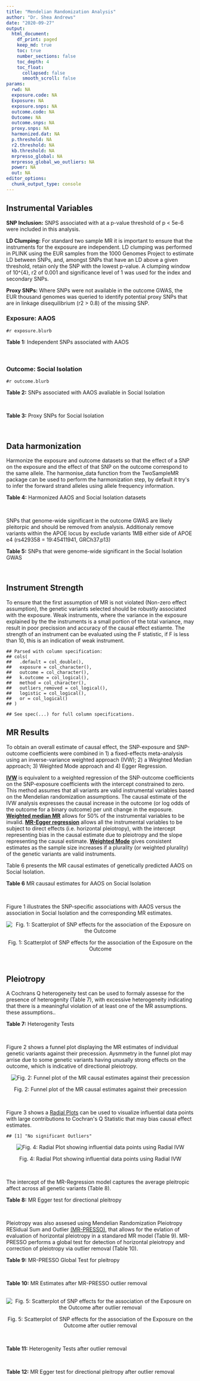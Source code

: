 ```yaml
---
title: "Mendelian Randomization Analysis"
author: "Dr. Shea Andrews"
date: "2020-09-27"
output:
  html_document:
    df_print: paged
    keep_md: true
    toc: true
    number_sections: false
    toc_depth: 4
    toc_float:
      collapsed: false
      smooth_scroll: false
params:
  rwd: NA
  exposure.code: NA
  Exposure: NA
  exposure.snps: NA
  outcome.code: NA
  Outcome: NA
  outcome.snps: NA
  proxy.snps: NA
  harmonized.dat: NA
  p.threshold: NA
  r2.threshold: NA
  kb.threshold: NA
  mrpresso_global: NA
  mrpresso_global_wo_outliers: NA
  power: NA
  out: NA
editor_options:
  chunk_output_type: console
---
```







## Instrumental Variables
**SNP Inclusion:** SNPS associated with at a p-value threshold of p < 5e-6 were included in this analysis.
<br>

**LD Clumping:** For standard two sample MR it is important to ensure that the instruments for the exposure are independent. LD clumping was performed in PLINK using the EUR samples from the 1000 Genomes Project to estimate LD between SNPs, and, amongst SNPs that have an LD above a given threshold, retain only the SNP with the lowest p-value. A clumping window of 10^{4}, r2 of 0.001 and significance level of 1 was used for the index and secondary SNPs.
<br>

**Proxy SNPs:** Where SNPs were not available in the outcome GWAS, the EUR thousand genomes was queried to identify potential proxy SNPs that are in linkage disequilibrium (r2 > 0.8) of the missing SNP.
<br>

### Exposure: AAOS
`#r exposure.blurb`
<br>

**Table 1:** Independent SNPs associated with AAOS
<div data-pagedtable="false">
  <script data-pagedtable-source type="application/json">
{"columns":[{"label":["SNP"],"name":[1],"type":["chr"],"align":["left"]},{"label":["CHROM"],"name":[2],"type":["dbl"],"align":["right"]},{"label":["POS"],"name":[3],"type":["dbl"],"align":["right"]},{"label":["REF"],"name":[4],"type":["chr"],"align":["left"]},{"label":["ALT"],"name":[5],"type":["chr"],"align":["left"]},{"label":["AF"],"name":[6],"type":["dbl"],"align":["right"]},{"label":["BETA"],"name":[7],"type":["dbl"],"align":["right"]},{"label":["SE"],"name":[8],"type":["dbl"],"align":["right"]},{"label":["Z"],"name":[9],"type":["dbl"],"align":["right"]},{"label":["P"],"name":[10],"type":["dbl"],"align":["right"]},{"label":["N"],"name":[11],"type":["dbl"],"align":["right"]},{"label":["TRAIT"],"name":[12],"type":["chr"],"align":["left"]}],"data":[{"1":"rs2649062","2":"1","3":"5799177","4":"A","5":"G","6":"0.3192","7":"0.0652","8":"0.0131","9":"4.977100","10":"6.120e-07","11":"40255","12":"AAOS"},{"1":"rs4662080","2":"1","3":"14363419","4":"C","5":"T","6":"0.6649","7":"0.1421","8":"0.0296","9":"4.800676","10":"1.586e-06","11":"40255","12":"AAOS"},{"1":"rs10919252","2":"1","3":"169802956","4":"C","5":"G","6":"0.3275","7":"0.0975","8":"0.0198","9":"4.924240","10":"8.182e-07","11":"40255","12":"AAOS"},{"1":"rs6701713","2":"1","3":"207786289","4":"A","5":"G","6":"0.7983","7":"-0.0709","8":"0.0146","9":"-4.856160","10":"1.184e-06","11":"40255","12":"AAOS"},{"1":"rs144505123","2":"1","3":"221802052","4":"C","5":"T","6":"0.0113","7":"0.7709","8":"0.1609","9":"4.791175","10":"1.661e-06","11":"40255","12":"AAOS"},{"1":"rs6718282","2":"2","3":"18039651","4":"G","5":"A","6":"0.0440","7":"-0.1421","8":"0.0308","9":"-4.613636","10":"3.840e-06","11":"40255","12":"AAOS"},{"1":"rs114131510","2":"2","3":"78420700","4":"A","5":"G","6":"0.0162","7":"0.6419","8":"0.1406","9":"4.565430","10":"4.949e-06","11":"40255","12":"AAOS"},{"1":"rs12615104","2":"2","3":"109820829","4":"T","5":"C","6":"0.2566","7":"-0.1057","8":"0.0221","9":"-4.782810","10":"1.829e-06","11":"40255","12":"AAOS"},{"1":"rs111906619","2":"2","3":"127789085","4":"C","5":"T","6":"0.0709","7":"0.1268","8":"0.0256","9":"4.953125","10":"7.088e-07","11":"40255","12":"AAOS"},{"1":"rs6431219","2":"2","3":"127862133","4":"C","5":"T","6":"0.4163","7":"0.0774","8":"0.0124","9":"6.241935","10":"3.897e-10","11":"40255","12":"AAOS"},{"1":"rs359982","2":"2","3":"219826934","4":"A","5":"G","6":"0.0781","7":"0.2660","8":"0.0513","9":"5.185190","10":"2.159e-07","11":"40255","12":"AAOS"},{"1":"rs116341973","2":"3","3":"63462893","4":"A","5":"G","6":"0.0227","7":"0.2057","8":"0.0399","9":"5.155390","10":"2.478e-07","11":"40255","12":"AAOS"},{"1":"rs145799027","2":"3","3":"114438213","4":"T","5":"C","6":"0.0147","7":"0.7485","8":"0.1601","9":"4.675200","10":"2.933e-06","11":"40255","12":"AAOS"},{"1":"rs71602496","2":"4","3":"661002","4":"A","5":"G","6":"0.1453","7":"0.0780","8":"0.0171","9":"4.561400","10":"4.978e-06","11":"40255","12":"AAOS"},{"1":"rs115803892","2":"4","3":"134185712","4":"G","5":"A","6":"0.0129","7":"0.9151","8":"0.1973","9":"4.638115","10":"3.498e-06","11":"40255","12":"AAOS"},{"1":"rs1689013","2":"4","3":"181048651","4":"T","5":"C","6":"0.2493","7":"0.0637","8":"0.0139","9":"4.582730","10":"4.657e-06","11":"40255","12":"AAOS"},{"1":"rs144202318","2":"5","3":"165711579","4":"G","5":"A","6":"0.0135","7":"0.7219","8":"0.1572","9":"4.592239","10":"4.356e-06","11":"40255","12":"AAOS"},{"1":"rs77345379","2":"6","3":"69273670","4":"C","5":"T","6":"0.0185","7":"0.2291","8":"0.0501","9":"4.572854","10":"4.830e-06","11":"40255","12":"AAOS"},{"1":"rs12153819","2":"6","3":"83773049","4":"C","5":"T","6":"0.1018","7":"-0.1092","8":"0.0235","9":"-4.646809","10":"3.291e-06","11":"40255","12":"AAOS"},{"1":"rs17170228","2":"7","3":"33076314","4":"G","5":"A","6":"0.0623","7":"0.1215","8":"0.0248","9":"4.899194","10":"1.004e-06","11":"40255","12":"AAOS"},{"1":"rs149907089","2":"7","3":"151626353","4":"G","5":"C","6":"0.0162","7":"0.7109","8":"0.1535","9":"4.631270","10":"3.637e-06","11":"40255","12":"AAOS"},{"1":"rs2725066","2":"8","3":"4438058","4":"T","5":"A","6":"0.5128","7":"-0.0936","8":"0.0191","9":"-4.900524","10":"9.948e-07","11":"40255","12":"AAOS"},{"1":"rs117201713","2":"8","3":"121340499","4":"G","5":"C","6":"0.0408","7":"0.2125","8":"0.0456","9":"4.660088","10":"3.120e-06","11":"40255","12":"AAOS"},{"1":"rs36033332","2":"9","3":"26834807","4":"C","5":"G","6":"0.0386","7":"0.4601","8":"0.0865","9":"5.319080","10":"1.030e-07","11":"40255","12":"AAOS"},{"1":"rs7930318","2":"11","3":"60033371","4":"C","5":"T","6":"0.5996","7":"0.0750","8":"0.0125","9":"6.000000","10":"2.245e-09","11":"40255","12":"AAOS"},{"1":"rs567075","2":"11","3":"85830157","4":"T","5":"C","6":"0.6903","7":"0.0900","8":"0.0132","9":"6.818180","10":"9.084e-12","11":"40255","12":"AAOS"},{"1":"rs11218343","2":"11","3":"121435587","4":"T","5":"C","6":"0.0395","7":"-0.1653","8":"0.0329","9":"-5.024320","10":"5.148e-07","11":"40255","12":"AAOS"},{"1":"rs7958488","2":"12","3":"6546166","4":"A","5":"T","6":"0.0195","7":"0.5085","8":"0.1111","9":"4.576960","10":"4.719e-06","11":"40255","12":"AAOS"},{"1":"rs1118069","2":"12","3":"84739181","4":"A","5":"T","6":"0.7195","7":"0.1012","8":"0.0216","9":"4.685190","10":"2.693e-06","11":"40255","12":"AAOS"},{"1":"rs140016885","2":"12","3":"99679113","4":"A","5":"G","6":"0.0144","7":"0.6851","8":"0.1416","9":"4.838280","10":"1.310e-06","11":"40255","12":"AAOS"},{"1":"rs9582517","2":"13","3":"102331030","4":"T","5":"C","6":"0.5073","7":"-0.1185","8":"0.0257","9":"-4.610890","10":"3.908e-06","11":"40255","12":"AAOS"},{"1":"rs146189059","2":"14","3":"47173254","4":"C","5":"G","6":"0.0111","7":"0.9444","8":"0.1835","9":"5.146590","10":"2.634e-07","11":"40255","12":"AAOS"},{"1":"rs17125944","2":"14","3":"53400629","4":"T","5":"C","6":"0.0924","7":"0.0960","8":"0.0203","9":"4.729060","10":"2.321e-06","11":"40255","12":"AAOS"},{"1":"rs150193285","2":"15","3":"75224360","4":"C","5":"T","6":"0.0109","7":"0.7622","8":"0.1650","9":"4.619394","10":"3.834e-06","11":"40255","12":"AAOS"},{"1":"rs9947273","2":"18","3":"35409158","4":"G","5":"A","6":"0.1431","7":"-0.0853","8":"0.0178","9":"-4.792135","10":"1.593e-06","11":"40255","12":"AAOS"},{"1":"rs62117204","2":"19","3":"45242967","4":"C","5":"T","6":"0.0601","7":"-0.1867","8":"0.0278","9":"-6.715827","10":"1.864e-11","11":"40255","12":"AAOS"},{"1":"rs76205446","2":"19","3":"45355267","4":"T","5":"A","6":"0.0143","7":"0.7096","8":"0.1234","9":"5.750405","10":"9.010e-09","11":"40255","12":"AAOS"},{"1":"rs2075650","2":"19","3":"45395619","4":"A","5":"G","6":"0.2197","7":"0.5502","8":"0.0223","9":"24.672600","10":"5.980e-134","11":"40255","12":"AAOS"},{"1":"rs141441332","2":"19","3":"45438575","4":"C","5":"A","6":"0.0110","7":"0.5383","8":"0.0632","9":"8.517405","10":"1.713e-17","11":"40255","12":"AAOS"},{"1":"rs204469","2":"19","3":"45490285","4":"A","5":"G","6":"0.9632","7":"0.1588","8":"0.0341","9":"4.656890","10":"3.269e-06","11":"40255","12":"AAOS"},{"1":"rs2827191","2":"21","3":"23361798","4":"C","5":"T","6":"0.2857","7":"0.1277","8":"0.0279","9":"4.577061","10":"4.895e-06","11":"40255","12":"AAOS"},{"1":"rs1043441","2":"22","3":"39130964","4":"C","5":"T","6":"0.2893","7":"-0.0639","8":"0.0135","9":"-4.733333","10":"2.110e-06","11":"40255","12":"AAOS"}],"options":{"columns":{"min":{},"max":[10]},"rows":{"min":[10],"max":[10]},"pages":{}}}
  </script>
</div>
<br>

### Outcome: Social Isolation
`#r outcome.blurb`
<br>

**Table 2:** SNPs associated with AAOS avaliable in Social Isolation
<div data-pagedtable="false">
  <script data-pagedtable-source type="application/json">
{"columns":[{"label":["SNP"],"name":[1],"type":["chr"],"align":["left"]},{"label":["CHROM"],"name":[2],"type":["dbl"],"align":["right"]},{"label":["POS"],"name":[3],"type":["dbl"],"align":["right"]},{"label":["REF"],"name":[4],"type":["chr"],"align":["left"]},{"label":["ALT"],"name":[5],"type":["chr"],"align":["left"]},{"label":["AF"],"name":[6],"type":["dbl"],"align":["right"]},{"label":["BETA"],"name":[7],"type":["dbl"],"align":["right"]},{"label":["SE"],"name":[8],"type":["dbl"],"align":["right"]},{"label":["Z"],"name":[9],"type":["dbl"],"align":["right"]},{"label":["P"],"name":[10],"type":["dbl"],"align":["right"]},{"label":["N"],"name":[11],"type":["dbl"],"align":["right"]},{"label":["TRAIT"],"name":[12],"type":["chr"],"align":["left"]}],"data":[{"1":"rs2649062","2":"1","3":"5799177","4":"A","5":"G","6":"0.311618","7":"-0.00187789","8":"0.00221144","9":"-0.849171","10":"0.39578607","11":"452302","12":"Social_Isolation"},{"1":"rs10919252","2":"1","3":"169802956","4":"C","5":"G","6":"0.325563","7":"-0.00142144","8":"0.00218581","9":"-0.650302","10":"0.51549699","11":"452302","12":"Social_Isolation"},{"1":"rs6701713","2":"1","3":"207786289","4":"A","5":"G","6":"0.818181","7":"-0.00047959","8":"0.00265556","9":"-0.180599","10":"0.85668253","11":"452302","12":"Social_Isolation"},{"1":"rs6718282","2":"2","3":"18039651","4":"G","5":"A","6":"0.052008","7":"0.00602832","8":"0.00461278","9":"1.306870","10":"0.19125607","11":"452302","12":"Social_Isolation"},{"1":"rs12615104","2":"2","3":"109820829","4":"T","5":"C","6":"0.260354","7":"0.00354156","8":"0.00233403","9":"1.517360","10":"0.12917639","11":"452302","12":"Social_Isolation"},{"1":"rs111906619","2":"2","3":"127789085","4":"C","5":"T","6":"0.079082","7":"0.00450331","8":"0.00379534","9":"1.186530","10":"0.23541124","11":"452302","12":"Social_Isolation"},{"1":"rs6431219","2":"2","3":"127862133","4":"C","5":"T","6":"0.414497","7":"0.00155033","8":"0.00207910","9":"0.745673","10":"0.45586514","11":"452302","12":"Social_Isolation"},{"1":"rs359982","2":"2","3":"219826934","4":"A","5":"G","6":"0.070882","7":"0.00396863","8":"0.00399114","9":"0.994360","10":"0.32004771","11":"452302","12":"Social_Isolation"},{"1":"rs116341973","2":"3","3":"63462893","4":"A","5":"G","6":"0.023003","7":"-0.00116717","8":"0.00683221","9":"-0.170833","10":"0.86435470","11":"452302","12":"Social_Isolation"},{"1":"rs71602496","2":"4","3":"661002","4":"A","5":"G","6":"0.153333","7":"0.00112002","8":"0.00284267","9":"0.394003","10":"0.69357888","11":"452302","12":"Social_Isolation"},{"1":"rs115803892","2":"4","3":"134185712","4":"G","5":"A","6":"0.010182","7":"0.00937169","8":"0.01020249","9":"0.918569","10":"0.35832110","11":"452302","12":"Social_Isolation"},{"1":"rs1689013","2":"4","3":"181048651","4":"T","5":"C","6":"0.238002","7":"0.00247242","8":"0.00240510","9":"1.027990","10":"0.30395394","11":"452302","12":"Social_Isolation"},{"1":"rs144202318","2":"5","3":"165711579","4":"G","5":"A","6":"0.012891","7":"0.00939305","8":"0.00907976","9":"1.034500","10":"0.30090038","11":"452302","12":"Social_Isolation"},{"1":"rs77345379","2":"6","3":"69273670","4":"C","5":"T","6":"0.018603","7":"-0.00249921","8":"0.00758030","9":"-0.329698","10":"0.74162833","11":"452302","12":"Social_Isolation"},{"1":"rs12153819","2":"6","3":"83773049","4":"C","5":"T","6":"0.125130","7":"0.00800301","8":"0.00309562","9":"2.585270","10":"0.00973035","11":"452302","12":"Social_Isolation"},{"1":"rs17170228","2":"7","3":"33076314","4":"G","5":"A","6":"0.069165","7":"0.00245067","8":"0.00403665","9":"0.607106","10":"0.54378039","11":"452302","12":"Social_Isolation"},{"1":"rs149907089","2":"7","3":"151626353","4":"G","5":"C","6":"0.012184","7":"0.01876030","8":"0.00933614","9":"2.009430","10":"0.04449186","11":"452302","12":"Social_Isolation"},{"1":"rs2725066","2":"8","3":"4438058","4":"T","5":"A","6":"0.522563","7":"-0.00023567","8":"0.00205056","9":"-0.114929","10":"0.90850104","11":"452302","12":"Social_Isolation"},{"1":"rs117201713","2":"8","3":"121340499","4":"G","5":"C","6":"0.039590","7":"-0.00648304","8":"0.00525266","9":"-1.234240","10":"0.21711341","11":"452302","12":"Social_Isolation"},{"1":"rs36033332","2":"9","3":"26834807","4":"C","5":"G","6":"0.052175","7":"0.00379094","8":"0.00460580","9":"0.823079","10":"0.41046328","11":"452302","12":"Social_Isolation"},{"1":"rs7930318","2":"11","3":"60033371","4":"C","5":"T","6":"0.596619","7":"-0.00221433","8":"0.00208782","9":"-1.060590","10":"0.28887637","11":"452302","12":"Social_Isolation"},{"1":"rs567075","2":"11","3":"85830157","4":"T","5":"C","6":"0.678509","7":"-0.00127758","8":"0.00219300","9":"-0.582571","10":"0.56018203","11":"452302","12":"Social_Isolation"},{"1":"rs11218343","2":"11","3":"121435587","4":"T","5":"C","6":"0.037070","7":"0.00173279","8":"0.00542115","9":"0.319635","10":"0.74924518","11":"452302","12":"Social_Isolation"},{"1":"rs7958488","2":"12","3":"6546166","4":"A","5":"T","6":"0.023954","7":"-0.00867785","8":"0.00669848","9":"-1.295500","10":"0.19514935","11":"452302","12":"Social_Isolation"},{"1":"rs1118069","2":"12","3":"84739181","4":"A","5":"T","6":"0.716501","7":"0.00175927","8":"0.00227256","9":"0.774136","10":"0.43885043","11":"452302","12":"Social_Isolation"},{"1":"rs140016885","2":"12","3":"99679113","4":"A","5":"G","6":"0.014061","7":"-0.00296306","8":"0.00869896","9":"-0.340622","10":"0.73338811","11":"452302","12":"Social_Isolation"},{"1":"rs9582517","2":"13","3":"102331030","4":"T","5":"C","6":"0.488415","7":"-0.00175846","8":"0.00204902","9":"-0.858193","10":"0.39078574","11":"452302","12":"Social_Isolation"},{"1":"rs17125944","2":"14","3":"53400629","4":"T","5":"C","6":"0.091943","7":"-0.00053034","8":"0.00354474","9":"-0.149613","10":"0.88106958","11":"452302","12":"Social_Isolation"},{"1":"rs150193285","2":"15","3":"75224360","4":"C","5":"T","6":"0.010949","7":"-0.01398630","8":"0.00984246","9":"-1.421020","10":"0.15531193","11":"452302","12":"Social_Isolation"},{"1":"rs62117204","2":"19","3":"45242967","4":"C","5":"T","6":"0.071981","7":"0.00688254","8":"0.00396290","9":"1.736740","10":"0.08243258","11":"452302","12":"Social_Isolation"},{"1":"rs76205446","2":"19","3":"45355267","4":"T","5":"A","6":"0.010858","7":"0.00246832","8":"0.00988317","9":"0.249750","10":"0.80278087","11":"452302","12":"Social_Isolation"},{"1":"rs2075650","2":"19","3":"45395619","4":"A","5":"G","6":"0.146147","7":"0.00164979","8":"0.00289944","9":"0.569002","10":"0.56935462","11":"452302","12":"Social_Isolation"},{"1":"rs141441332","2":"19","3":"45438575","4":"C","5":"A","6":"0.011222","7":"0.00344866","8":"0.00972335","9":"0.354678","10":"0.72283052","11":"452302","12":"Social_Isolation"},{"1":"rs204469","2":"19","3":"45490285","4":"A","5":"G","6":"0.956232","7":"0.00101109","8":"0.00500659","9":"0.201953","10":"0.83995366","11":"452302","12":"Social_Isolation"},{"1":"rs2827191","2":"21","3":"23361798","4":"C","5":"T","6":"0.289287","7":"-0.00153830","8":"0.00225886","9":"-0.681006","10":"0.49586763","11":"452302","12":"Social_Isolation"},{"1":"rs1043441","2":"22","3":"39130964","4":"C","5":"T","6":"0.294217","7":"0.00616331","8":"0.00224766","9":"2.742100","10":"0.00610480","11":"452302","12":"Social_Isolation"},{"1":"rs4662080","2":"NA","3":"NA","4":"NA","5":"NA","6":"NA","7":"NA","8":"NA","9":"NA","10":"NA","11":"NA","12":"NA"},{"1":"rs144505123","2":"NA","3":"NA","4":"NA","5":"NA","6":"NA","7":"NA","8":"NA","9":"NA","10":"NA","11":"NA","12":"NA"},{"1":"rs114131510","2":"NA","3":"NA","4":"NA","5":"NA","6":"NA","7":"NA","8":"NA","9":"NA","10":"NA","11":"NA","12":"NA"},{"1":"rs145799027","2":"NA","3":"NA","4":"NA","5":"NA","6":"NA","7":"NA","8":"NA","9":"NA","10":"NA","11":"NA","12":"NA"},{"1":"rs146189059","2":"NA","3":"NA","4":"NA","5":"NA","6":"NA","7":"NA","8":"NA","9":"NA","10":"NA","11":"NA","12":"NA"},{"1":"rs9947273","2":"NA","3":"NA","4":"NA","5":"NA","6":"NA","7":"NA","8":"NA","9":"NA","10":"NA","11":"NA","12":"NA"}],"options":{"columns":{"min":{},"max":[10]},"rows":{"min":[10],"max":[10]},"pages":{}}}
  </script>
</div>
<br>

**Table 3:** Proxy SNPs for Social Isolation
<div data-pagedtable="false">
  <script data-pagedtable-source type="application/json">
{"columns":[{"label":["target_snp"],"name":[1],"type":["chr"],"align":["left"]},{"label":["proxy_snp"],"name":[2],"type":["chr"],"align":["left"]},{"label":["ld.r2"],"name":[3],"type":["dbl"],"align":["right"]},{"label":["Dprime"],"name":[4],"type":["dbl"],"align":["right"]},{"label":["PHASE"],"name":[5],"type":["chr"],"align":["left"]},{"label":["X12"],"name":[6],"type":["lgl"],"align":["right"]},{"label":["CHROM"],"name":[7],"type":["dbl"],"align":["right"]},{"label":["POS"],"name":[8],"type":["dbl"],"align":["right"]},{"label":["REF.proxy"],"name":[9],"type":["chr"],"align":["left"]},{"label":["ALT.proxy"],"name":[10],"type":["chr"],"align":["left"]},{"label":["AF"],"name":[11],"type":["dbl"],"align":["right"]},{"label":["BETA"],"name":[12],"type":["dbl"],"align":["right"]},{"label":["SE"],"name":[13],"type":["dbl"],"align":["right"]},{"label":["Z"],"name":[14],"type":["dbl"],"align":["right"]},{"label":["P"],"name":[15],"type":["dbl"],"align":["right"]},{"label":["N"],"name":[16],"type":["dbl"],"align":["right"]},{"label":["TRAIT"],"name":[17],"type":["chr"],"align":["left"]},{"label":["ref"],"name":[18],"type":["chr"],"align":["left"]},{"label":["ref.proxy"],"name":[19],"type":["lgl"],"align":["right"]},{"label":["alt"],"name":[20],"type":["chr"],"align":["left"]},{"label":["alt.proxy"],"name":[21],"type":["chr"],"align":["left"]},{"label":["ALT"],"name":[22],"type":["chr"],"align":["left"]},{"label":["REF"],"name":[23],"type":["chr"],"align":["left"]},{"label":["proxy.outcome"],"name":[24],"type":["lgl"],"align":["right"]}],"data":[{"1":"rs4662080","2":"rs4662076","3":"1","4":"1","5":"CT/TG","6":"NA","7":"1","8":"14357851","9":"T","10":"G","11":"0.749401","12":"-0.00284948","13":"0.00236349","14":"-1.20562","15":"0.2279630","16":"452302","17":"Social_Isolation","18":"C","19":"TRUE","20":"T","21":"G","22":"T","23":"C","24":"TRUE"},{"1":"rs9947273","2":"rs28702850","3":"1","4":"1","5":"AT/GC","6":"NA","7":"18","8":"35373923","9":"C","10":"T","11":"0.151181","12":"0.00326432","13":"0.00285920","14":"1.14169","15":"0.2535823","16":"452302","17":"Social_Isolation","18":"A","19":"TRUE","20":"G","21":"C","22":"A","23":"G","24":"TRUE"},{"1":"rs144505123","2":"NA","3":"NA","4":"NA","5":"NA","6":"NA","7":"NA","8":"NA","9":"NA","10":"NA","11":"NA","12":"NA","13":"NA","14":"NA","15":"NA","16":"NA","17":"NA","18":"NA","19":"NA","20":"NA","21":"NA","22":"NA","23":"NA","24":"NA"},{"1":"rs114131510","2":"NA","3":"NA","4":"NA","5":"NA","6":"NA","7":"NA","8":"NA","9":"NA","10":"NA","11":"NA","12":"NA","13":"NA","14":"NA","15":"NA","16":"NA","17":"NA","18":"NA","19":"NA","20":"NA","21":"NA","22":"NA","23":"NA","24":"NA"},{"1":"rs145799027","2":"NA","3":"NA","4":"NA","5":"NA","6":"NA","7":"NA","8":"NA","9":"NA","10":"NA","11":"NA","12":"NA","13":"NA","14":"NA","15":"NA","16":"NA","17":"NA","18":"NA","19":"NA","20":"NA","21":"NA","22":"NA","23":"NA","24":"NA"},{"1":"rs146189059","2":"NA","3":"NA","4":"NA","5":"NA","6":"NA","7":"NA","8":"NA","9":"NA","10":"NA","11":"NA","12":"NA","13":"NA","14":"NA","15":"NA","16":"NA","17":"NA","18":"NA","19":"NA","20":"NA","21":"NA","22":"NA","23":"NA","24":"NA"}],"options":{"columns":{"min":{},"max":[10]},"rows":{"min":[10],"max":[10]},"pages":{}}}
  </script>
</div>
<br>

## Data harmonization
Harmonize the exposure and outcome datasets so that the effect of a SNP on the exposure and the effect of that SNP on the outcome correspond to the same allele. The harmonise_data function from the TwoSampleMR package can be used to perform the harmonization step, by default it try's to infer the forward strand alleles using allele frequency information.
<br>

**Table 4:** Harmonized AAOS and Social Isolation datasets
<div data-pagedtable="false">
  <script data-pagedtable-source type="application/json">
{"columns":[{"label":["SNP"],"name":[1],"type":["chr"],"align":["left"]},{"label":["effect_allele.exposure"],"name":[2],"type":["chr"],"align":["left"]},{"label":["other_allele.exposure"],"name":[3],"type":["chr"],"align":["left"]},{"label":["effect_allele.outcome"],"name":[4],"type":["chr"],"align":["left"]},{"label":["other_allele.outcome"],"name":[5],"type":["chr"],"align":["left"]},{"label":["beta.exposure"],"name":[6],"type":["dbl"],"align":["right"]},{"label":["beta.outcome"],"name":[7],"type":["dbl"],"align":["right"]},{"label":["eaf.exposure"],"name":[8],"type":["dbl"],"align":["right"]},{"label":["eaf.outcome"],"name":[9],"type":["dbl"],"align":["right"]},{"label":["remove"],"name":[10],"type":["lgl"],"align":["right"]},{"label":["palindromic"],"name":[11],"type":["lgl"],"align":["right"]},{"label":["ambiguous"],"name":[12],"type":["lgl"],"align":["right"]},{"label":["id.outcome"],"name":[13],"type":["chr"],"align":["left"]},{"label":["chr.outcome"],"name":[14],"type":["dbl"],"align":["right"]},{"label":["pos.outcome"],"name":[15],"type":["dbl"],"align":["right"]},{"label":["se.outcome"],"name":[16],"type":["dbl"],"align":["right"]},{"label":["z.outcome"],"name":[17],"type":["dbl"],"align":["right"]},{"label":["pval.outcome"],"name":[18],"type":["dbl"],"align":["right"]},{"label":["samplesize.outcome"],"name":[19],"type":["dbl"],"align":["right"]},{"label":["outcome"],"name":[20],"type":["chr"],"align":["left"]},{"label":["mr_keep.outcome"],"name":[21],"type":["lgl"],"align":["right"]},{"label":["pval_origin.outcome"],"name":[22],"type":["chr"],"align":["left"]},{"label":["chr.exposure"],"name":[23],"type":["dbl"],"align":["right"]},{"label":["pos.exposure"],"name":[24],"type":["dbl"],"align":["right"]},{"label":["se.exposure"],"name":[25],"type":["dbl"],"align":["right"]},{"label":["z.exposure"],"name":[26],"type":["dbl"],"align":["right"]},{"label":["pval.exposure"],"name":[27],"type":["dbl"],"align":["right"]},{"label":["samplesize.exposure"],"name":[28],"type":["dbl"],"align":["right"]},{"label":["exposure"],"name":[29],"type":["chr"],"align":["left"]},{"label":["mr_keep.exposure"],"name":[30],"type":["lgl"],"align":["right"]},{"label":["pval_origin.exposure"],"name":[31],"type":["chr"],"align":["left"]},{"label":["id.exposure"],"name":[32],"type":["chr"],"align":["left"]},{"label":["action"],"name":[33],"type":["dbl"],"align":["right"]},{"label":["mr_keep"],"name":[34],"type":["lgl"],"align":["right"]},{"label":["pt"],"name":[35],"type":["dbl"],"align":["right"]},{"label":["pleitropy_keep"],"name":[36],"type":["lgl"],"align":["right"]},{"label":["mrpresso_RSSobs"],"name":[37],"type":["lgl"],"align":["right"]},{"label":["mrpresso_pval"],"name":[38],"type":["lgl"],"align":["right"]},{"label":["mrpresso_keep"],"name":[39],"type":["lgl"],"align":["right"]}],"data":[{"1":"rs1043441","2":"T","3":"C","4":"T","5":"C","6":"-0.0639","7":"0.00616331","8":"0.2893","9":"0.294217","10":"FALSE","11":"FALSE","12":"FALSE","13":"9zU918","14":"22","15":"39130964","16":"0.00224766","17":"2.742100","18":"0.00610480","19":"452302","20":"Day2018sociso","21":"TRUE","22":"reported","23":"22","24":"39130964","25":"0.0135","26":"-4.733333","27":"2.110e-06","28":"40255","29":"Huang2017aaos","30":"TRUE","31":"reported","32":"OvqcD2","33":"2","34":"TRUE","35":"5e-06","36":"TRUE","37":"NA","38":"NA","39":"TRUE"},{"1":"rs10919252","2":"G","3":"C","4":"G","5":"C","6":"0.0975","7":"-0.00142144","8":"0.3275","9":"0.325563","10":"FALSE","11":"TRUE","12":"FALSE","13":"9zU918","14":"1","15":"169802956","16":"0.00218581","17":"-0.650302","18":"0.51549699","19":"452302","20":"Day2018sociso","21":"TRUE","22":"reported","23":"1","24":"169802956","25":"0.0198","26":"4.924240","27":"8.182e-07","28":"40255","29":"Huang2017aaos","30":"TRUE","31":"reported","32":"OvqcD2","33":"2","34":"TRUE","35":"5e-06","36":"TRUE","37":"NA","38":"NA","39":"TRUE"},{"1":"rs1118069","2":"T","3":"A","4":"T","5":"A","6":"0.1012","7":"0.00175927","8":"0.7195","9":"0.716501","10":"FALSE","11":"TRUE","12":"FALSE","13":"9zU918","14":"12","15":"84739181","16":"0.00227256","17":"0.774136","18":"0.43885043","19":"452302","20":"Day2018sociso","21":"TRUE","22":"reported","23":"12","24":"84739181","25":"0.0216","26":"4.685190","27":"2.693e-06","28":"40255","29":"Huang2017aaos","30":"TRUE","31":"reported","32":"OvqcD2","33":"2","34":"TRUE","35":"5e-06","36":"TRUE","37":"NA","38":"NA","39":"TRUE"},{"1":"rs111906619","2":"T","3":"C","4":"T","5":"C","6":"0.1268","7":"0.00450331","8":"0.0709","9":"0.079082","10":"FALSE","11":"FALSE","12":"FALSE","13":"9zU918","14":"2","15":"127789085","16":"0.00379534","17":"1.186530","18":"0.23541124","19":"452302","20":"Day2018sociso","21":"TRUE","22":"reported","23":"2","24":"127789085","25":"0.0256","26":"4.953125","27":"7.088e-07","28":"40255","29":"Huang2017aaos","30":"TRUE","31":"reported","32":"OvqcD2","33":"2","34":"TRUE","35":"5e-06","36":"TRUE","37":"NA","38":"NA","39":"TRUE"},{"1":"rs11218343","2":"C","3":"T","4":"C","5":"T","6":"-0.1653","7":"0.00173279","8":"0.0395","9":"0.037070","10":"FALSE","11":"FALSE","12":"FALSE","13":"9zU918","14":"11","15":"121435587","16":"0.00542115","17":"0.319635","18":"0.74924518","19":"452302","20":"Day2018sociso","21":"TRUE","22":"reported","23":"11","24":"121435587","25":"0.0329","26":"-5.024320","27":"5.148e-07","28":"40255","29":"Huang2017aaos","30":"TRUE","31":"reported","32":"OvqcD2","33":"2","34":"TRUE","35":"5e-06","36":"TRUE","37":"NA","38":"NA","39":"TRUE"},{"1":"rs115803892","2":"A","3":"G","4":"A","5":"G","6":"0.9151","7":"0.00937169","8":"0.0129","9":"0.010182","10":"FALSE","11":"FALSE","12":"FALSE","13":"9zU918","14":"4","15":"134185712","16":"0.01020249","17":"0.918569","18":"0.35832110","19":"452302","20":"Day2018sociso","21":"TRUE","22":"reported","23":"4","24":"134185712","25":"0.1973","26":"4.638115","27":"3.498e-06","28":"40255","29":"Huang2017aaos","30":"TRUE","31":"reported","32":"OvqcD2","33":"2","34":"TRUE","35":"5e-06","36":"TRUE","37":"NA","38":"NA","39":"TRUE"},{"1":"rs116341973","2":"G","3":"A","4":"G","5":"A","6":"0.2057","7":"-0.00116717","8":"0.0227","9":"0.023003","10":"FALSE","11":"FALSE","12":"FALSE","13":"9zU918","14":"3","15":"63462893","16":"0.00683221","17":"-0.170833","18":"0.86435470","19":"452302","20":"Day2018sociso","21":"TRUE","22":"reported","23":"3","24":"63462893","25":"0.0399","26":"5.155390","27":"2.478e-07","28":"40255","29":"Huang2017aaos","30":"TRUE","31":"reported","32":"OvqcD2","33":"2","34":"TRUE","35":"5e-06","36":"TRUE","37":"NA","38":"NA","39":"TRUE"},{"1":"rs117201713","2":"C","3":"G","4":"C","5":"G","6":"0.2125","7":"-0.00648304","8":"0.0408","9":"0.039590","10":"FALSE","11":"TRUE","12":"FALSE","13":"9zU918","14":"8","15":"121340499","16":"0.00525266","17":"-1.234240","18":"0.21711341","19":"452302","20":"Day2018sociso","21":"TRUE","22":"reported","23":"8","24":"121340499","25":"0.0456","26":"4.660088","27":"3.120e-06","28":"40255","29":"Huang2017aaos","30":"TRUE","31":"reported","32":"OvqcD2","33":"2","34":"TRUE","35":"5e-06","36":"TRUE","37":"NA","38":"NA","39":"TRUE"},{"1":"rs12153819","2":"T","3":"C","4":"T","5":"C","6":"-0.1092","7":"0.00800301","8":"0.1018","9":"0.125130","10":"FALSE","11":"FALSE","12":"FALSE","13":"9zU918","14":"6","15":"83773049","16":"0.00309562","17":"2.585270","18":"0.00973035","19":"452302","20":"Day2018sociso","21":"TRUE","22":"reported","23":"6","24":"83773049","25":"0.0235","26":"-4.646809","27":"3.291e-06","28":"40255","29":"Huang2017aaos","30":"TRUE","31":"reported","32":"OvqcD2","33":"2","34":"TRUE","35":"5e-06","36":"TRUE","37":"NA","38":"NA","39":"TRUE"},{"1":"rs12615104","2":"C","3":"T","4":"C","5":"T","6":"-0.1057","7":"0.00354156","8":"0.2566","9":"0.260354","10":"FALSE","11":"FALSE","12":"FALSE","13":"9zU918","14":"2","15":"109820829","16":"0.00233403","17":"1.517360","18":"0.12917639","19":"452302","20":"Day2018sociso","21":"TRUE","22":"reported","23":"2","24":"109820829","25":"0.0221","26":"-4.782810","27":"1.829e-06","28":"40255","29":"Huang2017aaos","30":"TRUE","31":"reported","32":"OvqcD2","33":"2","34":"TRUE","35":"5e-06","36":"TRUE","37":"NA","38":"NA","39":"TRUE"},{"1":"rs140016885","2":"G","3":"A","4":"G","5":"A","6":"0.6851","7":"-0.00296306","8":"0.0144","9":"0.014061","10":"FALSE","11":"FALSE","12":"FALSE","13":"9zU918","14":"12","15":"99679113","16":"0.00869896","17":"-0.340622","18":"0.73338811","19":"452302","20":"Day2018sociso","21":"TRUE","22":"reported","23":"12","24":"99679113","25":"0.1416","26":"4.838280","27":"1.310e-06","28":"40255","29":"Huang2017aaos","30":"TRUE","31":"reported","32":"OvqcD2","33":"2","34":"TRUE","35":"5e-06","36":"TRUE","37":"NA","38":"NA","39":"TRUE"},{"1":"rs141441332","2":"A","3":"C","4":"A","5":"C","6":"0.5383","7":"0.00344866","8":"0.0110","9":"0.011222","10":"FALSE","11":"FALSE","12":"FALSE","13":"9zU918","14":"19","15":"45438575","16":"0.00972335","17":"0.354678","18":"0.72283052","19":"452302","20":"Day2018sociso","21":"TRUE","22":"reported","23":"19","24":"45438575","25":"0.0632","26":"8.517405","27":"1.713e-17","28":"40255","29":"Huang2017aaos","30":"TRUE","31":"reported","32":"OvqcD2","33":"2","34":"TRUE","35":"5e-06","36":"FALSE","37":"NA","38":"NA","39":"TRUE"},{"1":"rs144202318","2":"A","3":"G","4":"A","5":"G","6":"0.7219","7":"0.00939305","8":"0.0135","9":"0.012891","10":"FALSE","11":"FALSE","12":"FALSE","13":"9zU918","14":"5","15":"165711579","16":"0.00907976","17":"1.034500","18":"0.30090038","19":"452302","20":"Day2018sociso","21":"TRUE","22":"reported","23":"5","24":"165711579","25":"0.1572","26":"4.592239","27":"4.356e-06","28":"40255","29":"Huang2017aaos","30":"TRUE","31":"reported","32":"OvqcD2","33":"2","34":"TRUE","35":"5e-06","36":"TRUE","37":"NA","38":"NA","39":"TRUE"},{"1":"rs149907089","2":"C","3":"G","4":"C","5":"G","6":"0.7109","7":"0.01876030","8":"0.0162","9":"0.012184","10":"FALSE","11":"TRUE","12":"FALSE","13":"9zU918","14":"7","15":"151626353","16":"0.00933614","17":"2.009430","18":"0.04449186","19":"452302","20":"Day2018sociso","21":"TRUE","22":"reported","23":"7","24":"151626353","25":"0.1535","26":"4.631270","27":"3.637e-06","28":"40255","29":"Huang2017aaos","30":"TRUE","31":"reported","32":"OvqcD2","33":"2","34":"TRUE","35":"5e-06","36":"TRUE","37":"NA","38":"NA","39":"TRUE"},{"1":"rs150193285","2":"T","3":"C","4":"T","5":"C","6":"0.7622","7":"-0.01398630","8":"0.0109","9":"0.010949","10":"FALSE","11":"FALSE","12":"FALSE","13":"9zU918","14":"15","15":"75224360","16":"0.00984246","17":"-1.421020","18":"0.15531193","19":"452302","20":"Day2018sociso","21":"TRUE","22":"reported","23":"15","24":"75224360","25":"0.1650","26":"4.619394","27":"3.834e-06","28":"40255","29":"Huang2017aaos","30":"TRUE","31":"reported","32":"OvqcD2","33":"2","34":"TRUE","35":"5e-06","36":"TRUE","37":"NA","38":"NA","39":"TRUE"},{"1":"rs1689013","2":"C","3":"T","4":"C","5":"T","6":"0.0637","7":"0.00247242","8":"0.2493","9":"0.238002","10":"FALSE","11":"FALSE","12":"FALSE","13":"9zU918","14":"4","15":"181048651","16":"0.00240510","17":"1.027990","18":"0.30395394","19":"452302","20":"Day2018sociso","21":"TRUE","22":"reported","23":"4","24":"181048651","25":"0.0139","26":"4.582730","27":"4.657e-06","28":"40255","29":"Huang2017aaos","30":"TRUE","31":"reported","32":"OvqcD2","33":"2","34":"TRUE","35":"5e-06","36":"TRUE","37":"NA","38":"NA","39":"TRUE"},{"1":"rs17125944","2":"C","3":"T","4":"C","5":"T","6":"0.0960","7":"-0.00053034","8":"0.0924","9":"0.091943","10":"FALSE","11":"FALSE","12":"FALSE","13":"9zU918","14":"14","15":"53400629","16":"0.00354474","17":"-0.149613","18":"0.88106958","19":"452302","20":"Day2018sociso","21":"TRUE","22":"reported","23":"14","24":"53400629","25":"0.0203","26":"4.729060","27":"2.321e-06","28":"40255","29":"Huang2017aaos","30":"TRUE","31":"reported","32":"OvqcD2","33":"2","34":"TRUE","35":"5e-06","36":"TRUE","37":"NA","38":"NA","39":"TRUE"},{"1":"rs17170228","2":"A","3":"G","4":"A","5":"G","6":"0.1215","7":"0.00245067","8":"0.0623","9":"0.069165","10":"FALSE","11":"FALSE","12":"FALSE","13":"9zU918","14":"7","15":"33076314","16":"0.00403665","17":"0.607106","18":"0.54378039","19":"452302","20":"Day2018sociso","21":"TRUE","22":"reported","23":"7","24":"33076314","25":"0.0248","26":"4.899194","27":"1.004e-06","28":"40255","29":"Huang2017aaos","30":"TRUE","31":"reported","32":"OvqcD2","33":"2","34":"TRUE","35":"5e-06","36":"TRUE","37":"NA","38":"NA","39":"TRUE"},{"1":"rs204469","2":"G","3":"A","4":"G","5":"A","6":"0.1588","7":"0.00101109","8":"0.9632","9":"0.956232","10":"FALSE","11":"FALSE","12":"FALSE","13":"9zU918","14":"19","15":"45490285","16":"0.00500659","17":"0.201953","18":"0.83995366","19":"452302","20":"Day2018sociso","21":"TRUE","22":"reported","23":"19","24":"45490285","25":"0.0341","26":"4.656890","27":"3.269e-06","28":"40255","29":"Huang2017aaos","30":"TRUE","31":"reported","32":"OvqcD2","33":"2","34":"TRUE","35":"5e-06","36":"FALSE","37":"NA","38":"NA","39":"TRUE"},{"1":"rs2075650","2":"G","3":"A","4":"G","5":"A","6":"0.5502","7":"0.00164979","8":"0.2197","9":"0.146147","10":"FALSE","11":"FALSE","12":"FALSE","13":"9zU918","14":"19","15":"45395619","16":"0.00289944","17":"0.569002","18":"0.56935462","19":"452302","20":"Day2018sociso","21":"TRUE","22":"reported","23":"19","24":"45395619","25":"0.0223","26":"24.672600","27":"5.980e-134","28":"40255","29":"Huang2017aaos","30":"TRUE","31":"reported","32":"OvqcD2","33":"2","34":"TRUE","35":"5e-06","36":"FALSE","37":"NA","38":"NA","39":"TRUE"},{"1":"rs2649062","2":"G","3":"A","4":"G","5":"A","6":"0.0652","7":"-0.00187789","8":"0.3192","9":"0.311618","10":"FALSE","11":"FALSE","12":"FALSE","13":"9zU918","14":"1","15":"5799177","16":"0.00221144","17":"-0.849171","18":"0.39578607","19":"452302","20":"Day2018sociso","21":"TRUE","22":"reported","23":"1","24":"5799177","25":"0.0131","26":"4.977100","27":"6.120e-07","28":"40255","29":"Huang2017aaos","30":"TRUE","31":"reported","32":"OvqcD2","33":"2","34":"TRUE","35":"5e-06","36":"TRUE","37":"NA","38":"NA","39":"TRUE"},{"1":"rs2725066","2":"A","3":"T","4":"A","5":"T","6":"-0.0936","7":"-0.00023567","8":"0.5128","9":"0.522563","10":"FALSE","11":"TRUE","12":"TRUE","13":"9zU918","14":"8","15":"4438058","16":"0.00205056","17":"-0.114929","18":"0.90850104","19":"452302","20":"Day2018sociso","21":"TRUE","22":"reported","23":"8","24":"4438058","25":"0.0191","26":"-4.900524","27":"9.948e-07","28":"40255","29":"Huang2017aaos","30":"TRUE","31":"reported","32":"OvqcD2","33":"2","34":"FALSE","35":"5e-06","36":"TRUE","37":"NA","38":"NA","39":"NA"},{"1":"rs2827191","2":"T","3":"C","4":"T","5":"C","6":"0.1277","7":"-0.00153830","8":"0.2857","9":"0.289287","10":"FALSE","11":"FALSE","12":"FALSE","13":"9zU918","14":"21","15":"23361798","16":"0.00225886","17":"-0.681006","18":"0.49586763","19":"452302","20":"Day2018sociso","21":"TRUE","22":"reported","23":"21","24":"23361798","25":"0.0279","26":"4.577061","27":"4.895e-06","28":"40255","29":"Huang2017aaos","30":"TRUE","31":"reported","32":"OvqcD2","33":"2","34":"TRUE","35":"5e-06","36":"TRUE","37":"NA","38":"NA","39":"TRUE"},{"1":"rs359982","2":"G","3":"A","4":"G","5":"A","6":"0.2660","7":"0.00396863","8":"0.0781","9":"0.070882","10":"FALSE","11":"FALSE","12":"FALSE","13":"9zU918","14":"2","15":"219826934","16":"0.00399114","17":"0.994360","18":"0.32004771","19":"452302","20":"Day2018sociso","21":"TRUE","22":"reported","23":"2","24":"219826934","25":"0.0513","26":"5.185190","27":"2.159e-07","28":"40255","29":"Huang2017aaos","30":"TRUE","31":"reported","32":"OvqcD2","33":"2","34":"TRUE","35":"5e-06","36":"TRUE","37":"NA","38":"NA","39":"TRUE"},{"1":"rs36033332","2":"G","3":"C","4":"G","5":"C","6":"0.4601","7":"0.00379094","8":"0.0386","9":"0.052175","10":"FALSE","11":"TRUE","12":"FALSE","13":"9zU918","14":"9","15":"26834807","16":"0.00460580","17":"0.823079","18":"0.41046328","19":"452302","20":"Day2018sociso","21":"TRUE","22":"reported","23":"9","24":"26834807","25":"0.0865","26":"5.319080","27":"1.030e-07","28":"40255","29":"Huang2017aaos","30":"TRUE","31":"reported","32":"OvqcD2","33":"2","34":"TRUE","35":"5e-06","36":"TRUE","37":"NA","38":"NA","39":"TRUE"},{"1":"rs4662080","2":"T","3":"C","4":"T","5":"C","6":"0.1421","7":"-0.00284948","8":"0.6649","9":"0.749401","10":"FALSE","11":"FALSE","12":"FALSE","13":"9zU918","14":"1","15":"14357851","16":"0.00236349","17":"-1.205620","18":"0.22796303","19":"452302","20":"Day2018sociso","21":"TRUE","22":"reported","23":"1","24":"14363419","25":"0.0296","26":"4.800676","27":"1.586e-06","28":"40255","29":"Huang2017aaos","30":"TRUE","31":"reported","32":"OvqcD2","33":"2","34":"TRUE","35":"5e-06","36":"TRUE","37":"NA","38":"NA","39":"TRUE"},{"1":"rs567075","2":"C","3":"T","4":"C","5":"T","6":"0.0900","7":"-0.00127758","8":"0.6903","9":"0.678509","10":"FALSE","11":"FALSE","12":"FALSE","13":"9zU918","14":"11","15":"85830157","16":"0.00219300","17":"-0.582571","18":"0.56018203","19":"452302","20":"Day2018sociso","21":"TRUE","22":"reported","23":"11","24":"85830157","25":"0.0132","26":"6.818180","27":"9.084e-12","28":"40255","29":"Huang2017aaos","30":"TRUE","31":"reported","32":"OvqcD2","33":"2","34":"TRUE","35":"5e-06","36":"TRUE","37":"NA","38":"NA","39":"TRUE"},{"1":"rs62117204","2":"T","3":"C","4":"T","5":"C","6":"-0.1867","7":"0.00688254","8":"0.0601","9":"0.071981","10":"FALSE","11":"FALSE","12":"FALSE","13":"9zU918","14":"19","15":"45242967","16":"0.00396290","17":"1.736740","18":"0.08243258","19":"452302","20":"Day2018sociso","21":"TRUE","22":"reported","23":"19","24":"45242967","25":"0.0278","26":"-6.715827","27":"1.864e-11","28":"40255","29":"Huang2017aaos","30":"TRUE","31":"reported","32":"OvqcD2","33":"2","34":"TRUE","35":"5e-06","36":"FALSE","37":"NA","38":"NA","39":"TRUE"},{"1":"rs6431219","2":"T","3":"C","4":"T","5":"C","6":"0.0774","7":"0.00155033","8":"0.4163","9":"0.414497","10":"FALSE","11":"FALSE","12":"FALSE","13":"9zU918","14":"2","15":"127862133","16":"0.00207910","17":"0.745673","18":"0.45586514","19":"452302","20":"Day2018sociso","21":"TRUE","22":"reported","23":"2","24":"127862133","25":"0.0124","26":"6.241935","27":"3.897e-10","28":"40255","29":"Huang2017aaos","30":"TRUE","31":"reported","32":"OvqcD2","33":"2","34":"TRUE","35":"5e-06","36":"TRUE","37":"NA","38":"NA","39":"TRUE"},{"1":"rs6701713","2":"G","3":"A","4":"G","5":"A","6":"-0.0709","7":"-0.00047959","8":"0.7983","9":"0.818181","10":"FALSE","11":"FALSE","12":"FALSE","13":"9zU918","14":"1","15":"207786289","16":"0.00265556","17":"-0.180599","18":"0.85668253","19":"452302","20":"Day2018sociso","21":"TRUE","22":"reported","23":"1","24":"207786289","25":"0.0146","26":"-4.856160","27":"1.184e-06","28":"40255","29":"Huang2017aaos","30":"TRUE","31":"reported","32":"OvqcD2","33":"2","34":"TRUE","35":"5e-06","36":"TRUE","37":"NA","38":"NA","39":"TRUE"},{"1":"rs6718282","2":"A","3":"G","4":"A","5":"G","6":"-0.1421","7":"0.00602832","8":"0.0440","9":"0.052008","10":"FALSE","11":"FALSE","12":"FALSE","13":"9zU918","14":"2","15":"18039651","16":"0.00461278","17":"1.306870","18":"0.19125607","19":"452302","20":"Day2018sociso","21":"TRUE","22":"reported","23":"2","24":"18039651","25":"0.0308","26":"-4.613636","27":"3.840e-06","28":"40255","29":"Huang2017aaos","30":"TRUE","31":"reported","32":"OvqcD2","33":"2","34":"TRUE","35":"5e-06","36":"TRUE","37":"NA","38":"NA","39":"TRUE"},{"1":"rs71602496","2":"G","3":"A","4":"G","5":"A","6":"0.0780","7":"0.00112002","8":"0.1453","9":"0.153333","10":"FALSE","11":"FALSE","12":"FALSE","13":"9zU918","14":"4","15":"661002","16":"0.00284267","17":"0.394003","18":"0.69357888","19":"452302","20":"Day2018sociso","21":"TRUE","22":"reported","23":"4","24":"661002","25":"0.0171","26":"4.561400","27":"4.978e-06","28":"40255","29":"Huang2017aaos","30":"TRUE","31":"reported","32":"OvqcD2","33":"2","34":"TRUE","35":"5e-06","36":"TRUE","37":"NA","38":"NA","39":"TRUE"},{"1":"rs76205446","2":"A","3":"T","4":"A","5":"T","6":"0.7096","7":"0.00246832","8":"0.0143","9":"0.010858","10":"FALSE","11":"TRUE","12":"FALSE","13":"9zU918","14":"19","15":"45355267","16":"0.00988317","17":"0.249750","18":"0.80278087","19":"452302","20":"Day2018sociso","21":"TRUE","22":"reported","23":"19","24":"45355267","25":"0.1234","26":"5.750405","27":"9.010e-09","28":"40255","29":"Huang2017aaos","30":"TRUE","31":"reported","32":"OvqcD2","33":"2","34":"TRUE","35":"5e-06","36":"FALSE","37":"NA","38":"NA","39":"TRUE"},{"1":"rs77345379","2":"T","3":"C","4":"T","5":"C","6":"0.2291","7":"-0.00249921","8":"0.0185","9":"0.018603","10":"FALSE","11":"FALSE","12":"FALSE","13":"9zU918","14":"6","15":"69273670","16":"0.00758030","17":"-0.329698","18":"0.74162833","19":"452302","20":"Day2018sociso","21":"TRUE","22":"reported","23":"6","24":"69273670","25":"0.0501","26":"4.572854","27":"4.830e-06","28":"40255","29":"Huang2017aaos","30":"TRUE","31":"reported","32":"OvqcD2","33":"2","34":"TRUE","35":"5e-06","36":"TRUE","37":"NA","38":"NA","39":"TRUE"},{"1":"rs7930318","2":"T","3":"C","4":"T","5":"C","6":"0.0750","7":"-0.00221433","8":"0.5996","9":"0.596619","10":"FALSE","11":"FALSE","12":"FALSE","13":"9zU918","14":"11","15":"60033371","16":"0.00208782","17":"-1.060590","18":"0.28887637","19":"452302","20":"Day2018sociso","21":"TRUE","22":"reported","23":"11","24":"60033371","25":"0.0125","26":"6.000000","27":"2.245e-09","28":"40255","29":"Huang2017aaos","30":"TRUE","31":"reported","32":"OvqcD2","33":"2","34":"TRUE","35":"5e-06","36":"TRUE","37":"NA","38":"NA","39":"TRUE"},{"1":"rs7958488","2":"T","3":"A","4":"T","5":"A","6":"0.5085","7":"-0.00867785","8":"0.0195","9":"0.023954","10":"FALSE","11":"TRUE","12":"FALSE","13":"9zU918","14":"12","15":"6546166","16":"0.00669848","17":"-1.295500","18":"0.19514935","19":"452302","20":"Day2018sociso","21":"TRUE","22":"reported","23":"12","24":"6546166","25":"0.1111","26":"4.576960","27":"4.719e-06","28":"40255","29":"Huang2017aaos","30":"TRUE","31":"reported","32":"OvqcD2","33":"2","34":"TRUE","35":"5e-06","36":"TRUE","37":"NA","38":"NA","39":"TRUE"},{"1":"rs9582517","2":"C","3":"T","4":"C","5":"T","6":"-0.1185","7":"-0.00175846","8":"0.5073","9":"0.488415","10":"FALSE","11":"FALSE","12":"FALSE","13":"9zU918","14":"13","15":"102331030","16":"0.00204902","17":"-0.858193","18":"0.39078574","19":"452302","20":"Day2018sociso","21":"TRUE","22":"reported","23":"13","24":"102331030","25":"0.0257","26":"-4.610890","27":"3.908e-06","28":"40255","29":"Huang2017aaos","30":"TRUE","31":"reported","32":"OvqcD2","33":"2","34":"TRUE","35":"5e-06","36":"TRUE","37":"NA","38":"NA","39":"TRUE"},{"1":"rs9947273","2":"A","3":"G","4":"A","5":"G","6":"-0.0853","7":"0.00326432","8":"0.1431","9":"0.151181","10":"FALSE","11":"FALSE","12":"FALSE","13":"9zU918","14":"18","15":"35373923","16":"0.00285920","17":"1.141690","18":"0.25358233","19":"452302","20":"Day2018sociso","21":"TRUE","22":"reported","23":"18","24":"35409158","25":"0.0178","26":"-4.792135","27":"1.593e-06","28":"40255","29":"Huang2017aaos","30":"TRUE","31":"reported","32":"OvqcD2","33":"2","34":"TRUE","35":"5e-06","36":"TRUE","37":"NA","38":"NA","39":"TRUE"}],"options":{"columns":{"min":{},"max":[10]},"rows":{"min":[10],"max":[10]},"pages":{}}}
  </script>
</div>
<br>

SNPs that genome-wide significant in the outcome GWAS are likely pleitorpic and should be removed from analysis. Additionaly remove variants within the APOE locus by exclude variants 1MB either side of APOE e4 (rs429358 = 19:45411941, GRCh37.p13)
<br>


**Table 5:** SNPs that were genome-wide significant in the Social Isolation GWAS
<div data-pagedtable="false">
  <script data-pagedtable-source type="application/json">
{"columns":[{"label":["SNP"],"name":[1],"type":["chr"],"align":["left"]},{"label":["chr.outcome"],"name":[2],"type":["dbl"],"align":["right"]},{"label":["pos.outcome"],"name":[3],"type":["dbl"],"align":["right"]},{"label":["pval.exposure"],"name":[4],"type":["dbl"],"align":["right"]},{"label":["pval.outcome"],"name":[5],"type":["dbl"],"align":["right"]}],"data":[{"1":"rs141441332","2":"19","3":"45438575","4":"1.713e-17","5":"0.72283052"},{"1":"rs204469","2":"19","3":"45490285","4":"3.269e-06","5":"0.83995366"},{"1":"rs2075650","2":"19","3":"45395619","4":"5.980e-134","5":"0.56935462"},{"1":"rs62117204","2":"19","3":"45242967","4":"1.864e-11","5":"0.08243258"},{"1":"rs76205446","2":"19","3":"45355267","4":"9.010e-09","5":"0.80278087"}],"options":{"columns":{"min":{},"max":[10]},"rows":{"min":[10],"max":[10]},"pages":{}}}
  </script>
</div>
<br>


## Instrument Strength
To ensure that the first assumption of MR is not violated (Non-zero effect assumption), the genetic variants selected should be robustly associated with the exposure. Weak instruments, where the variance in the exposure explained by the the instruments is a small portion of the total variance, may result in poor precission and accuracy of the causal effect estiamte. The strength of an instrument can be evaluated using the F statistic, if F is less than 10, this is an indication of weak instrument.


```
## Parsed with column specification:
## cols(
##   .default = col_double(),
##   exposure = col_character(),
##   outcome = col_character(),
##   k.outcome = col_logical(),
##   method = col_character(),
##   outliers_removed = col_logical(),
##   logistic = col_logical(),
##   or = col_logical()
## )
```

```
## See spec(...) for full column specifications.
```

<div data-pagedtable="false">
  <script data-pagedtable-source type="application/json">
{"columns":[{"label":["outliers_removed"],"name":[1],"type":["lgl"],"align":["right"]},{"label":["pve.exposure"],"name":[2],"type":["dbl"],"align":["right"]},{"label":["F"],"name":[3],"type":["dbl"],"align":["right"]},{"label":["Alpha"],"name":[4],"type":["dbl"],"align":["right"]},{"label":["NCP"],"name":[5],"type":["dbl"],"align":["right"]},{"label":["Power"],"name":[6],"type":["dbl"],"align":["right"]}],"data":[{"1":"FALSE","2":"0.0193715","3":"24.82975","4":"0.05","5":"2.139056","6":"0.3097592"}],"options":{"columns":{"min":{},"max":[10]},"rows":{"min":[10],"max":[10]},"pages":{}}}
  </script>
</div>

##  MR Results
To obtain an overall estimate of causal effect, the SNP-exposure and SNP-outcome coefficients were combined in 1) a fixed-effects meta-analysis using an inverse-variance weighted approach (IVW); 2) a Weighted Median approach; 3) Weighted Mode approach and 4) Egger Regression.


[**IVW**](https://doi.org/10.1002/gepi.21758) is equivalent to a weighted regression of the SNP-outcome coefficients on the SNP-exposure coefficients with the intercept constrained to zero. This method assumes that all variants are valid instrumental variables based on the Mendelian randomization assumptions. The causal estimate of the IVW analysis expresses the causal increase in the outcome (or log odds of the outcome for a binary outcome) per unit change in the exposure. [**Weighted median MR**](https://doi.org/10.1002/gepi.21965) allows for 50% of the instrumental variables to be invalid. [**MR-Egger regression**](https://doi.org/10.1093/ije/dyw220) allows all the instrumental variables to be subject to direct effects (i.e. horizontal pleiotropy), with the intercept representing bias in the causal estimate due to pleiotropy and the slope representing the causal estimate. [**Weighted Mode**](https://doi.org/10.1093/ije/dyx102) gives consistent estimates as the sample size increases if a plurality (or weighted plurality) of the genetic variants are valid instruments.
<br>



Table 6 presents the MR causal estimates of genetically predicted AAOS on Social Isolation.
<br>

**Table 6** MR causaul estimates for AAOS on Social Isolation
<div data-pagedtable="false">
  <script data-pagedtable-source type="application/json">
{"columns":[{"label":["id.exposure"],"name":[1],"type":["chr"],"align":["left"]},{"label":["id.outcome"],"name":[2],"type":["chr"],"align":["left"]},{"label":["outcome"],"name":[3],"type":["fctr"],"align":["left"]},{"label":["exposure"],"name":[4],"type":["fctr"],"align":["left"]},{"label":["method"],"name":[5],"type":["fctr"],"align":["left"]},{"label":["nsnp"],"name":[6],"type":["int"],"align":["right"]},{"label":["b"],"name":[7],"type":["dbl"],"align":["right"]},{"label":["se"],"name":[8],"type":["dbl"],"align":["right"]},{"label":["pval"],"name":[9],"type":["dbl"],"align":["right"]}],"data":[{"1":"OvqcD2","2":"9zU918","3":"Day2018sociso","4":"Huang2017aaos","5":"Inverse variance weighted (fixed effects)","6":"32","7":"-0.002002104","8":"0.003387259","9":"0.5544741"},{"1":"OvqcD2","2":"9zU918","3":"Day2018sociso","4":"Huang2017aaos","5":"Weighted median","6":"32","7":"0.007213018","8":"0.005213205","9":"0.1664793"},{"1":"OvqcD2","2":"9zU918","3":"Day2018sociso","4":"Huang2017aaos","5":"Weighted mode","6":"32","7":"0.007987926","8":"0.007142022","9":"0.2719713"},{"1":"OvqcD2","2":"9zU918","3":"Day2018sociso","4":"Huang2017aaos","5":"MR Egger","6":"32","7":"0.005994816","8":"0.005754207","9":"0.3058211"}],"options":{"columns":{"min":{},"max":[10]},"rows":{"min":[10],"max":[10]},"pages":{}}}
  </script>
</div>
<br>

Figure 1 illustrates the SNP-specific associations with AAOS versus the association in Social Isolation and the corresponding MR estimates.
<br>

<div class="figure" style="text-align: center">
<img src="/sc/arion/projects/LOAD/shea/Projects/MR_ADPhenome/results/MR_ADbidir/Huang2017aaos/Day2018sociso/Huang2017aaos_5e-6_Day2018sociso_MR_Analaysis_files/figure-html/scatter_plot-1.png" alt="Fig. 1: Scatterplot of SNP effects for the association of the Exposure on the Outcome"  />
<p class="caption">Fig. 1: Scatterplot of SNP effects for the association of the Exposure on the Outcome</p>
</div>
<br>


## Pleiotropy
A Cochrans Q heterogeneity test can be used to formaly assesse for the presence of heterogenity (Table 7), with excessive heterogeneity indicating that there is a meaningful violation of at least one of the MR assumptions.
these assumptions..
<br>

**Table 7:** Heterogenity Tests
<div data-pagedtable="false">
  <script data-pagedtable-source type="application/json">
{"columns":[{"label":["id.exposure"],"name":[1],"type":["chr"],"align":["left"]},{"label":["id.outcome"],"name":[2],"type":["chr"],"align":["left"]},{"label":["outcome"],"name":[3],"type":["fctr"],"align":["left"]},{"label":["exposure"],"name":[4],"type":["fctr"],"align":["left"]},{"label":["method"],"name":[5],"type":["fctr"],"align":["left"]},{"label":["Q"],"name":[6],"type":["dbl"],"align":["right"]},{"label":["Q_df"],"name":[7],"type":["dbl"],"align":["right"]},{"label":["Q_pval"],"name":[8],"type":["dbl"],"align":["right"]}],"data":[{"1":"OvqcD2","2":"9zU918","3":"Day2018sociso","4":"Huang2017aaos","5":"MR Egger","6":"37.55318","7":"30","8":"0.16156180"},{"1":"OvqcD2","2":"9zU918","3":"Day2018sociso","4":"Huang2017aaos","5":"Inverse variance weighted","6":"41.82292","7":"31","8":"0.09284448"}],"options":{"columns":{"min":{},"max":[10]},"rows":{"min":[10],"max":[10]},"pages":{}}}
  </script>
</div>
<br>

Figure 2 shows a funnel plot displaying the MR estimates of individual genetic variants against their precession. Aysmmetry in the funnel plot may arrise due to some genetic variants having unusally strong effects on the outcome, which is indicative of directional pleiotropy.
<br>

<div class="figure" style="text-align: center">
<img src="/sc/arion/projects/LOAD/shea/Projects/MR_ADPhenome/results/MR_ADbidir/Huang2017aaos/Day2018sociso/Huang2017aaos_5e-6_Day2018sociso_MR_Analaysis_files/figure-html/funnel_plot-1.png" alt="Fig. 2: Funnel plot of the MR causal estimates against their precession"  />
<p class="caption">Fig. 2: Funnel plot of the MR causal estimates against their precession</p>
</div>
<br>

Figure 3 shows a [Radial Plots](https://github.com/WSpiller/RadialMR) can be used to visualize influential data points with large contributions to Cochran's Q Statistic that may bias causal effect estimates.




```
## [1] "No significant Outliers"
```

<div class="figure" style="text-align: center">
<img src="/sc/arion/projects/LOAD/shea/Projects/MR_ADPhenome/results/MR_ADbidir/Huang2017aaos/Day2018sociso/Huang2017aaos_5e-6_Day2018sociso_MR_Analaysis_files/figure-html/Radial_Plot-1.png" alt="Fig. 4: Radial Plot showing influential data points using Radial IVW"  />
<p class="caption">Fig. 4: Radial Plot showing influential data points using Radial IVW</p>
</div>
<br>

The intercept of the MR-Regression model captures the average pleitropic affect across all genetic variants (Table 8).
<br>

**Table 8:** MR Egger test for directional pleitropy
<div data-pagedtable="false">
  <script data-pagedtable-source type="application/json">
{"columns":[{"label":["id.exposure"],"name":[1],"type":["chr"],"align":["left"]},{"label":["id.outcome"],"name":[2],"type":["chr"],"align":["left"]},{"label":["outcome"],"name":[3],"type":["fctr"],"align":["left"]},{"label":["exposure"],"name":[4],"type":["fctr"],"align":["left"]},{"label":["egger_intercept"],"name":[5],"type":["dbl"],"align":["right"]},{"label":["se"],"name":[6],"type":["dbl"],"align":["right"]},{"label":["pval"],"name":[7],"type":["dbl"],"align":["right"]}],"data":[{"1":"OvqcD2","2":"9zU918","3":"Day2018sociso","4":"Huang2017aaos","5":"-0.001679115","6":"0.0009091651","7":"0.07465042"}],"options":{"columns":{"min":{},"max":[10]},"rows":{"min":[10],"max":[10]},"pages":{}}}
  </script>
</div>
<br>

Pleiotropy was also assesed using Mendelian Randomization Pleiotropy RESidual Sum and Outlier [(MR-PRESSO)](https://doi.org/10.1038/s41588-018-0099-7), that allows for the evlation of evaluation of horizontal pleiotropy in a standared MR model (Table 9). MR-PRESSO performs a global test for detection of horizontal pleiotropy and correction of pleiotropy via outlier removal (Table 10).
<br>

**Table 9:** MR-PRESSO Global Test for pleitropy
<div data-pagedtable="false">
  <script data-pagedtable-source type="application/json">
{"columns":[{"label":["id.exposure"],"name":[1],"type":["chr"],"align":["left"]},{"label":["id.outcome"],"name":[2],"type":["chr"],"align":["left"]},{"label":["outcome"],"name":[3],"type":["chr"],"align":["left"]},{"label":["exposure"],"name":[4],"type":["chr"],"align":["left"]},{"label":["pt"],"name":[5],"type":["dbl"],"align":["right"]},{"label":["outliers_removed"],"name":[6],"type":["lgl"],"align":["right"]},{"label":["n_outliers"],"name":[7],"type":["dbl"],"align":["right"]},{"label":["RSSobs"],"name":[8],"type":["dbl"],"align":["right"]},{"label":["pval"],"name":[9],"type":["dbl"],"align":["right"]}],"data":[{"1":"OvqcD2","2":"9zU918","3":"Day2018sociso","4":"Huang2017aaos","5":"5e-06","6":"FALSE","7":"0","8":"44.81036","9":"0.0925"}],"options":{"columns":{"min":{},"max":[10]},"rows":{"min":[10],"max":[10]},"pages":{}}}
  </script>
</div>
<br>


**Table 10:** MR Estimates after MR-PRESSO outlier removal
<div data-pagedtable="false">
  <script data-pagedtable-source type="application/json">
{"columns":[{"label":["id.exposure"],"name":[1],"type":["chr"],"align":["left"]},{"label":["id.outcome"],"name":[2],"type":["chr"],"align":["left"]},{"label":["outcome"],"name":[3],"type":["fctr"],"align":["left"]},{"label":["exposure"],"name":[4],"type":["fctr"],"align":["left"]},{"label":["method"],"name":[5],"type":["fctr"],"align":["left"]},{"label":["nsnp"],"name":[6],"type":["int"],"align":["right"]},{"label":["b"],"name":[7],"type":["dbl"],"align":["right"]},{"label":["se"],"name":[8],"type":["dbl"],"align":["right"]},{"label":["pval"],"name":[9],"type":["dbl"],"align":["right"]}],"data":[{"1":"OvqcD2","2":"9zU918","3":"Day2018sociso","4":"Huang2017aaos","5":"Inverse variance weighted (fixed effects)","6":"32","7":"-0.002002104","8":"0.003387259","9":"0.5544741"},{"1":"OvqcD2","2":"9zU918","3":"Day2018sociso","4":"Huang2017aaos","5":"Weighted median","6":"32","7":"0.007213018","8":"0.005213700","9":"0.1665196"},{"1":"OvqcD2","2":"9zU918","3":"Day2018sociso","4":"Huang2017aaos","5":"Weighted mode","6":"32","7":"0.007987926","8":"0.007037562","9":"0.2650581"},{"1":"OvqcD2","2":"9zU918","3":"Day2018sociso","4":"Huang2017aaos","5":"MR Egger","6":"32","7":"0.005994816","8":"0.005754207","9":"0.3058211"}],"options":{"columns":{"min":{},"max":[10]},"rows":{"min":[10],"max":[10]},"pages":{}}}
  </script>
</div>
<br>

<div class="figure" style="text-align: center">
<img src="/sc/arion/projects/LOAD/shea/Projects/MR_ADPhenome/results/MR_ADbidir/Huang2017aaos/Day2018sociso/Huang2017aaos_5e-6_Day2018sociso_MR_Analaysis_files/figure-html/scatter_plot_outlier-1.png" alt="Fig. 5: Scatterplot of SNP effects for the association of the Exposure on the Outcome after outlier removal"  />
<p class="caption">Fig. 5: Scatterplot of SNP effects for the association of the Exposure on the Outcome after outlier removal</p>
</div>
<br>

**Table 11:** Heterogenity Tests after outlier removal
<div data-pagedtable="false">
  <script data-pagedtable-source type="application/json">
{"columns":[{"label":["id.exposure"],"name":[1],"type":["chr"],"align":["left"]},{"label":["id.outcome"],"name":[2],"type":["chr"],"align":["left"]},{"label":["outcome"],"name":[3],"type":["fctr"],"align":["left"]},{"label":["exposure"],"name":[4],"type":["fctr"],"align":["left"]},{"label":["method"],"name":[5],"type":["fctr"],"align":["left"]},{"label":["Q"],"name":[6],"type":["dbl"],"align":["right"]},{"label":["Q_df"],"name":[7],"type":["dbl"],"align":["right"]},{"label":["Q_pval"],"name":[8],"type":["dbl"],"align":["right"]}],"data":[{"1":"OvqcD2","2":"9zU918","3":"Day2018sociso","4":"Huang2017aaos","5":"MR Egger","6":"37.55318","7":"30","8":"0.16156180"},{"1":"OvqcD2","2":"9zU918","3":"Day2018sociso","4":"Huang2017aaos","5":"Inverse variance weighted","6":"41.82292","7":"31","8":"0.09284448"}],"options":{"columns":{"min":{},"max":[10]},"rows":{"min":[10],"max":[10]},"pages":{}}}
  </script>
</div>
<br>

**Table 12:** MR Egger test for directional pleitropy after outlier removal
<div data-pagedtable="false">
  <script data-pagedtable-source type="application/json">
{"columns":[{"label":["id.exposure"],"name":[1],"type":["chr"],"align":["left"]},{"label":["id.outcome"],"name":[2],"type":["chr"],"align":["left"]},{"label":["outcome"],"name":[3],"type":["fctr"],"align":["left"]},{"label":["exposure"],"name":[4],"type":["fctr"],"align":["left"]},{"label":["egger_intercept"],"name":[5],"type":["dbl"],"align":["right"]},{"label":["se"],"name":[6],"type":["dbl"],"align":["right"]},{"label":["pval"],"name":[7],"type":["dbl"],"align":["right"]}],"data":[{"1":"OvqcD2","2":"9zU918","3":"Day2018sociso","4":"Huang2017aaos","5":"-0.001679115","6":"0.0009091651","7":"0.07465042"}],"options":{"columns":{"min":{},"max":[10]},"rows":{"min":[10],"max":[10]},"pages":{}}}
  </script>
</div>
<br>
